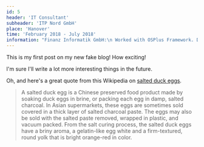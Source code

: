 ```yaml
---
id: 5
header: 'IT Consultant'
subheader: 'ITP Nord GmbH'
place: 'Hanover'
time: 'February 2018 - July 2018'
information: "Finanz Informatik GmbH:\n Worked with OSPlus Framework. Developing banking Proof of Concepts.\n Deep dive into market risk management"
---
```


This is my first post on my new fake blog! How exciting!

I'm sure I'll write a lot more interesting things in the future.

Oh, and here's a great quote from this Wikipedia on
[salted duck eggs](http://en.wikipedia.org/wiki/Salted_duck_egg).

> A salted duck egg is a Chinese preserved food product made by soaking duck
> eggs in brine, or packing each egg in damp, salted charcoal. In Asian
> supermarkets, these eggs are sometimes sold covered in a thick layer of salted
> charcoal paste. The eggs may also be sold with the salted paste removed,
> wrapped in plastic, and vacuum packed. From the salt curing process, the
> salted duck eggs have a briny aroma, a gelatin-like egg white and a
> firm-textured, round yolk that is bright orange-red in color.
